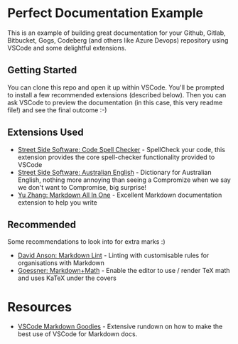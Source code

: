 # Perfect Documentation Example

This is an example of building great documentation for your Github, Gitlab, Bitbucket, Gogs, Codeberg (and others like Azure Devops) repository using VSCode and some delightful extensions.

## Getting Started

You can clone this repo and open it up within VSCode. You'll be prompted to install a few recommended extensions (described below). Then you can ask VSCode to preview the documentation (in this case, this very readme file!) and see the final outcome :-)

## Extensions Used

* [Street Side Software: Code Spell Checker](https://marketplace.visualstudio.com/items?itemName=streetsidesoftware.code-spell-checker) - SpellCheck your code, this extension provides the core spell-checker functionality provided to VSCode
* [Street Side Software: Australian English](https://marketplace.visualstudio.com/items?itemName=streetsidesoftware.code-spell-checker-australian-english) - Dictionary for Australian English, nothing more annoying than seeing a Compromize when we say we don't want to Compromise, big surprise!
* [Yu Zhang: Markdown All In One](https://marketplace.visualstudio.com/items?itemName=yzhang.markdown-all-in-one) - Excellent Markdown documentation extension to help you write

## Recommended

Some recommendations to look into for extra marks :)

* [David Anson: Markdown Lint](https://marketplace.visualstudio.com/items?itemName=DavidAnson.vscode-markdownlint) - Linting with customisable rules for organisations with Markdown
* [Goessner: Markdown+Math](https://marketplace.visualstudio.com/items?itemName=goessner.mdmath) - Enable the editor to use / render TeX math and uses KaTeX under the covers

# Resources 

* [VSCode Markdown Goodies](https://code.visualstudio.com/docs/languages/markdown) - Extensive rundown on how to make the best use of VSCode for Markdown docs.